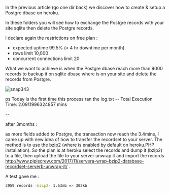 In the previous article (go one dir back) we discover how to create & setup a Postgre dbase on heroku.

In these folders you will see how to exchange the Postgre records with your site sqlite then delete the Postgre records.

I declare again the restrictions on free plan :

 - expected uptime 99.5% (< 4 hr downtime per month)
 - rows limit 10,000
 - concurrent connections limit 20
 
 
What we want to achieve is when the Postgre dbase reach more than 9000 records to backup it on sqlite dbase where is on your site and delete the records from Postgre.


![snap343](https://user-images.githubusercontent.com/3852762/28752034-271b9504-7516-11e7-98b4-e77053f2e781.png)



ps Today is the first time this process ran the log.txt -- Total Execution Time: 2.0911996324857 mins

--


after 3months :

as more fields added to Postgre, the transaction now reach the 3.4mins, I came up with new idea of how to transfer the recordset to your server. The method is to use the bzip2 (where is enabled by default on heroku.PHP installation). So the plan is at heroku select the records and dump it (bzip2) to a file, then upload the file to your server unwrap it and import the records http://www.pipiscrew.com/2017/11/servera-wrap-bzip2-database-recordset-serverb-unwrap-it/ .


A test gave me : 
```sh
3959 records -bzip2- 1.63mb => 302kb
```
